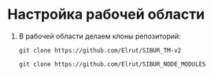 # Настройка рабочей области

1. В рабочей области делаем клоны репозиторий: 

    `git clone https://github.com/Elrut/SIBUR_TM-v2`
    
    `git clone https://github.com/Elrut/SIBUR_NODE_MODULES`

